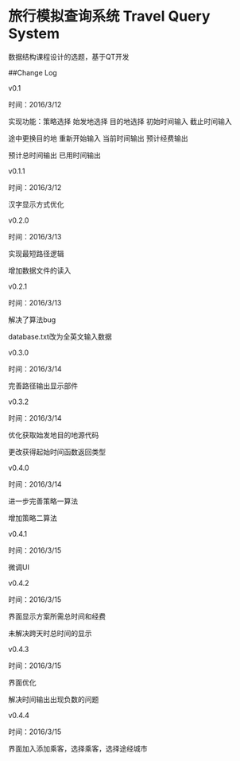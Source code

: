 ﻿# 旅行模拟查询系统 Travel Query System
数据结构课程设计的选题，基于QT开发

##Change Log

v0.1 

时间：2016/3/12

实现功能：策略选择 始发地选择 目的地选择 初始时间输入 截止时间输入

途中更换目的地 重新开始输入 当前时间输出 预计经费输出

预计总时间输出 已用时间输出


v0.1.1

时间：2016/3/12

汉字显示方式优化


v0.2.0

时间：2016/3/13

实现最短路径逻辑

增加数据文件的读入


v0.2.1

时间：2016/3/13

解决了算法bug

database.txt改为全英文输入数据


v0.3.0

时间：2016/3/14

完善路径输出显示部件


v0.3.2

时间：2016/3/14

优化获取始发地目的地源代码

更改获得起始时间函数返回类型


v0.4.0

时间：2016/3/14

进一步完善策略一算法

增加策略二算法


v0.4.1

时间：2016/3/15

微调UI

v0.4.2

时间：2016/3/15

界面显示方案所需总时间和经费

未解决跨天时总时间的显示

v0.4.3

时间：2016/3/15

界面优化

解决时间输出出现负数的问题

v0.4.4

时间：2016/3/15

界面加入添加乘客，选择乘客，选择途经城市